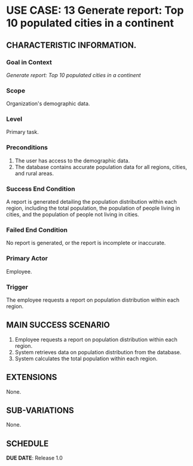 # USE CASE: 13 Generate report: Top 10 populated cities in a continent

## CHARACTERISTIC INFORMATION.

### Goal in Context

*Generate report: Top 10 populated cities in a continent*

### Scope

Organization's demographic data.

### Level

Primary task.

### Preconditions

1. The user has access to the demographic data.
2. The database contains accurate population data for all regions, cities, and rural areas.

### Success End Condition

A report is generated detailing the population distribution within each region, including the total population, the population of people living in cities, and the population of people not living in cities.

### Failed End Condition

No report is generated, or the report is incomplete or inaccurate.

### Primary Actor

Employee.

### Trigger

The employee requests a report on population distribution within each region.

## MAIN SUCCESS SCENARIO

1. Employee requests a report on population distribution within each region.
2. System retrieves data on population distribution from the database.
3. System calculates the total population within each region.

## EXTENSIONS

None.

## SUB-VARIATIONS

None.

## SCHEDULE

**DUE DATE**: Release 1.0
